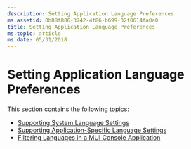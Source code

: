 ```yaml
---
description: Setting Application Language Preferences
ms.assetid: 0b88f886-3742-4f86-b699-32f0614fa0a0
title: Setting Application Language Preferences
ms.topic: article
ms.date: 05/31/2018
---
```


# Setting Application Language Preferences

This section contains the following topics:

-   [Supporting System Language Settings](supporting-system-language-settings.md)
-   [Supporting Application-Specific Language Settings](supporting-application-specific-language-settings.md)
-   [Filtering Languages in a MUI Console Application](filtering-languages-in-a-mui-console-application.md)

 

 



